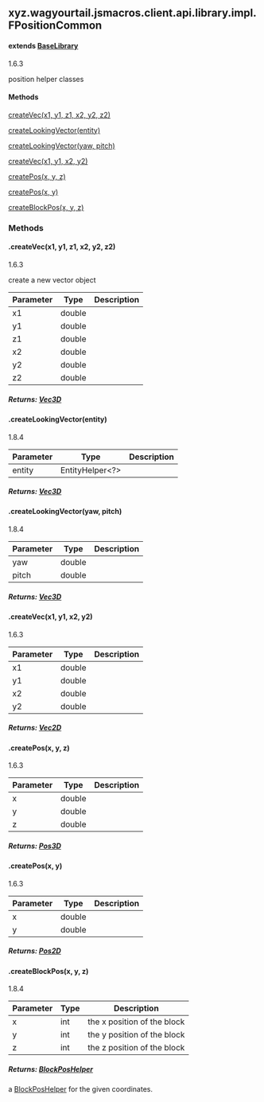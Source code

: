 

xyz.wagyourtail.jsmacros.client.api.library.impl.FPositionCommon
----------------------------------------------------------------

#### extends [BaseLibrary](1.9.2/xyz/wagyourtail/jsmacros/core/library/BaseLibrary.html)

1.6.3

position helper classes

#### Methods

[createVec(x1, y1, z1, x2, y2, z2)](#createVec-double-double-double-double-double-double-)


[createLookingVector(entity)](#createLookingVector-EntityHelper-)


[createLookingVector(yaw, pitch)](#createLookingVector-double-double-)


[createVec(x1, y1, x2, y2)](#createVec-double-double-double-double-)


[createPos(x, y, z)](#createPos-double-double-double-)


[createPos(x, y)](#createPos-double-double-)


[createBlockPos(x, y, z)](#createBlockPos-int-int-int-)



### Methods

#### .createVec(x1, y1, z1, x2, y2, z2)

1.6.3

create a new vector object

| Parameter | Type | Description |
|---|---|---|
| x1 | double |  |
| y1 | double |  |
| z1 | double |  |
| x2 | double |  |
| y2 | double |  |
| z2 | double |  |

##### Returns: [Vec3D](1.9.2/xyz/wagyourtail/jsmacros/client/api/classes/math/Vec3D.html)



#### .createLookingVector(entity)

1.8.4

| Parameter | Type | Description |
|---|---|---|
| entity | EntityHelper<?> |  |

##### Returns: [Vec3D](1.9.2/xyz/wagyourtail/jsmacros/client/api/classes/math/Vec3D.html)



#### .createLookingVector(yaw, pitch)

1.8.4

| Parameter | Type | Description |
|---|---|---|
| yaw | double |  |
| pitch | double |  |

##### Returns: [Vec3D](1.9.2/xyz/wagyourtail/jsmacros/client/api/classes/math/Vec3D.html)



#### .createVec(x1, y1, x2, y2)

1.6.3

| Parameter | Type | Description |
|---|---|---|
| x1 | double |  |
| y1 | double |  |
| x2 | double |  |
| y2 | double |  |

##### Returns: [Vec2D](1.9.2/xyz/wagyourtail/jsmacros/client/api/classes/math/Vec2D.html)



#### .createPos(x, y, z)

1.6.3

| Parameter | Type | Description |
|---|---|---|
| x | double |  |
| y | double |  |
| z | double |  |

##### Returns: [Pos3D](1.9.2/xyz/wagyourtail/jsmacros/client/api/classes/math/Pos3D.html)



#### .createPos(x, y)

1.6.3

| Parameter | Type | Description |
|---|---|---|
| x | double |  |
| y | double |  |

##### Returns: [Pos2D](1.9.2/xyz/wagyourtail/jsmacros/client/api/classes/math/Pos2D.html)



#### .createBlockPos(x, y, z)

1.8.4

| Parameter | Type | Description |
|---|---|---|
| x | int | the x position of the block |
| y | int | the y position of the block |
| z | int | the z position of the block |

##### Returns: [BlockPosHelper](1.9.2/xyz/wagyourtail/jsmacros/client/api/helpers/world/BlockPosHelper.html)

a [BlockPosHelper](1.9.2/xyz/wagyourtail/jsmacros/client/api/helpers/world/BlockPosHelper.html) for the given coordinates.




